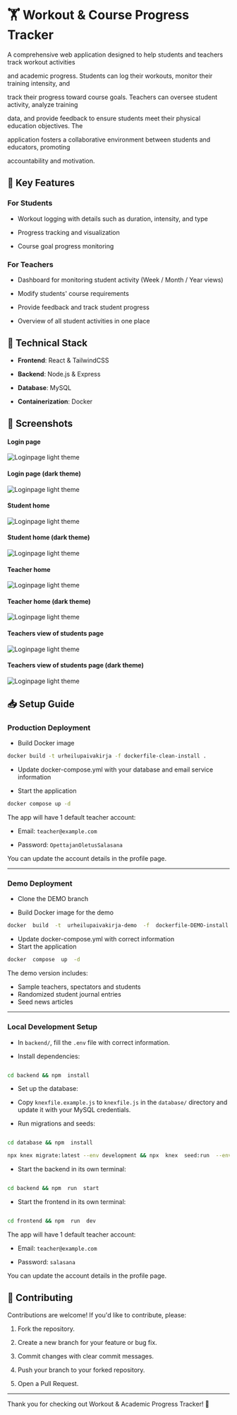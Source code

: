 # 🏋️ Workout & Course Progress Tracker

A comprehensive web application designed to help students and teachers track workout activities

and academic progress. Students can log their workouts, monitor their training intensity, and

track their progress toward course goals. Teachers can oversee student activity, analyze training

data, and provide feedback to ensure students meet their physical education objectives. The

application fosters a collaborative environment between students and educators, promoting

accountability and motivation.

## 🎯 Key Features

### For Students

- Workout logging with details such as duration, intensity, and type

- Progress tracking and visualization

- Course goal progress monitoring

### For Teachers

- Dashboard for monitoring student activity (Week / Month / Year views)

- Modify students' course requirements

- Provide feedback and track student progress

- Overview of all student activities in one place

## 🚀 Technical Stack

- **Frontend**: React & TailwindCSS

- **Backend**: Node.js & Express

- **Database**: MySQL

- **Containerization**: Docker

## 🔖 Screenshots




#### Login page
![Loginpage light theme](https://github.com/tredu/urheilupaivakirja-2-0-urheilupaivakirja2024/blob/main/screenshots/login.png)

#### Login page (dark theme)
![Loginpage light theme](https://github.com/tredu/urheilupaivakirja-2-0-urheilupaivakirja2024/blob/main/screenshots/login-dark.png)

#### Student home
![Loginpage light theme](https://github.com/tredu/urheilupaivakirja-2-0-urheilupaivakirja2024/blob/main/screenshots/studenthome.png)

#### Student home (dark theme)
![Loginpage light theme](https://github.com/tredu/urheilupaivakirja-2-0-urheilupaivakirja2024/blob/main/screenshots/studenthome-dark.png)

#### Teacher home
![Loginpage light theme](https://github.com/tredu/urheilupaivakirja-2-0-urheilupaivakirja2024/blob/main/screenshots/teacherhome.png)

#### Teacher home (dark theme)
![Loginpage light theme](https://github.com/tredu/urheilupaivakirja-2-0-urheilupaivakirja2024/blob/main/screenshots/teacherhome-dark.png)

#### Teachers view of students page
![Loginpage light theme](https://github.com/tredu/urheilupaivakirja-2-0-urheilupaivakirja2024/blob/main/screenshots/studentpage.png)

#### Teachers view of students page (dark theme)
![Loginpage light theme](https://github.com/tredu/urheilupaivakirja-2-0-urheilupaivakirja2024/blob/main/screenshots/studentpage-dark.png)




## 📥 Setup Guide

### Production Deployment



- Build Docker image

```bash
docker build -t urheilupaivakirja -f dockerfile-clean-install .
```
- Update docker-compose.yml with your database and email service information

- Start the application

```bash
docker compose up -d
```


The app will have 1 default teacher account:

- Email: `teacher@example.com`

- Password: `OpettajanOletusSalasana`

You can update the account details in the profile page.

---

### Demo Deployment

- Clone the DEMO branch


-  Build Docker image for the demo

```bash
docker  build  -t  urheilupaivakirja-demo  -f  dockerfile-DEMO-install  .
```
- Update docker-compose.yml with correct information
- Start the application

```bash
docker  compose  up  -d
```



The demo version includes:

- Sample teachers, spectators and students
- Randomized student journal entries
- Seed news articles

---

### Local Development Setup



- In `backend/`, fill the `.env` file with correct information.

- Install dependencies:

```bash

cd backend && npm  install

```

- Set up the database:

- Copy `knexfile.example.js` to `knexfile.js` in the `database/` directory and update it with your MySQL credentials.

- Run migrations and seeds:

```bash

cd database && npm  install

npx knex migrate:latest --env development && npx  knex  seed:run  --env  development

```

- Start the backend in its own terminal:

```bash

cd backend && npm  run  start

```

- Start the frontend in its own terminal:

```bash

cd frontend && npm  run  dev

```

The app will have 1 default teacher account:

- Email: `teacher@example.com`

- Password: `salasana`

You can update the account details in the profile page.

## 🤝 Contributing

Contributions are welcome! If you'd like to contribute, please:

1. Fork the repository.

2. Create a new branch for your feature or bug fix.

3. Commit changes with clear commit messages.

4. Push your branch to your forked repository.

5. Open a Pull Request.

---

Thank you for checking out Workout & Academic Progress Tracker! 🎯
